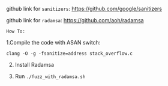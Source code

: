 github link for `sanitizers`: https://github.com/google/sanitizers

github link for `radamsa`: https://github.com/aoh/radamsa

`How To:`

1.Compile the code with ASAN switch:

`clang -O -g -fsanitize=address stack_overflow.c`

2. Install Radamsa

3. Run `./fuzz_with_radamsa.sh`
